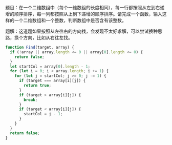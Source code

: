 题目：在一个二维数组中（每个一维数组的长度相同），每一行都按照从左到右递增的顺序排序，每一列都按照从上到下递增的顺序排序。请完成一个函数，输入这样的一个二维数组和一个整数，判断数组中是否含有该整数。

题解：这道题如果按照从左往右的方向找，会发现不太好求解，可以尝试换种思路，换个方向，比如从右往左找。

```js
function Find(target, array) {
  if (!array || array.length <= 0 || array[0].length <= 0) {
    return false;
  }
  let startCol = array[0].length - 1;
  for (let i = 0; i < array.length; i += 1) {
    for (let j = startCol; j >= 0; j -= 1) {
      if (target === array[i][j]) {
        return true;
      }
      if (target > array[i][j]) {
        break;
      }
      if (target < array[i][j]) {
        startCol = j - 1;
      }
    }
  }
  return false;
}
```